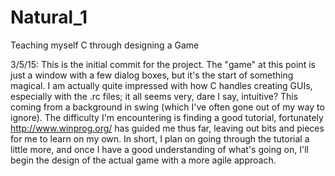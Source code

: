 # Natural_1
Teaching myself C through designing a Game

3/5/15: This is the initial commit for the project. The "game" at this point is just a window with a few dialog boxes, but it's the start of something magical. I am actually quite impressed with how C handles creating GUIs, especially with the .rc files; it all seems very, dare I say, intuitive? This coming from a background in swing (which I've often gone out of my way to ignore). The difficulty I'm encountering is finding a good tutorial, fortunately http://www.winprog.org/ has guided me thus far, leaving out bits and pieces for me to learn on my own. In short, I plan on going through the tutorial a little more, and once I have a good understanding of what's going on, I'll begin the design of the actual game with a more agile approach. 

